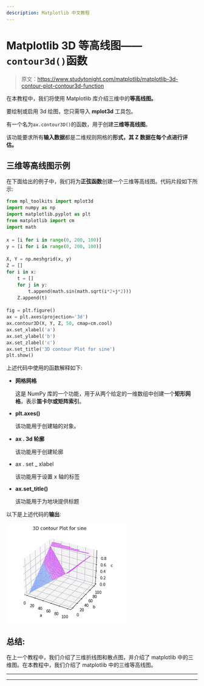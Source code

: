 ```yaml
---
description: Matplotlib 中文教程
---
```


# Matplotlib 3D 等高线图——`contour3d()`函数

> 原文：<https://www.studytonight.com/matplotlib/matplotlib-3d-contour-plot-contour3d-function>

在本教程中，我们将使用 Matplotlib 库介绍三维中的**等高线图。**

要绘制或启用 3d 绘图，您只需导入 **mplot3d** 工具包。

有一个名为`ax.contour3D()`的函数，用于创建**三维等高线图**。

该功能要求所有**输入数据**都是二维规则网格的**形式，其 **Z 数据在每个点**进行评估。**

## 三维等高线图示例

在下面给出的例子中，我们将为**正弦函数**创建一个三维等高线图。代码片段如下所示:

```py
from mpl_toolkits import mplot3d 
import numpy as np 
import matplotlib.pyplot as plt 
from matplotlib import cm 
import math 

x = [i for i in range(0, 200, 100)] 
y = [i for i in range(0, 200, 100)] 

X, Y = np.meshgrid(x, y) 
Z = [] 
for i in x: 
    t = [] 
    for j in y: 
        t.append(math.sin(math.sqrt(i*2+j*2))) 
    Z.append(t) 

fig = plt.figure() 
ax = plt.axes(projection='3d') 
ax.contour3D(X, Y, Z, 50, cmap=cm.cool) 
ax.set_xlabel('a') 
ax.set_ylabel('b') 
ax.set_zlabel('c') 
ax.set_title('3D contour Plot for sine') 
plt.show() 
```

上述代码中使用的函数解释如下:

*   **网格网格**

    这是 NumPy 库的一个功能，用于从两个给定的一维数组中创建一个**矩形网格**，表示**笛卡尔或矩阵索引**。

*   **plt.axes()**

    该功能用于创建轴的对象。

*   **ax . 3d 轮廓**

    该功能用于创建轮廓

*   ax . set _ xlabel

    该功能用于设置 x 轴的标签

*   **ax.set_title()**

    该功能用于为地块提供标题

以下是上述代码的**输出**:

![3d contour plot matplotlib](img/4c2d994fea16a4276ab7443f261f5d57.png)

## 总结:

在上一个教程中，我们介绍了三维折线图和散点图，并介绍了 matplotlib 中的三维图。在本教程中，我们介绍了 matplotlib 中的三维等高线图。

* * *

* * *